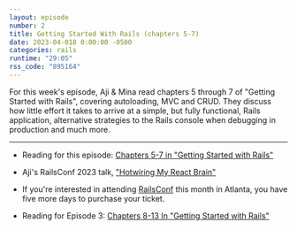```yaml
---
layout: episode
number: 2
title: Getting Started With Rails (chapters 5-7)
date: 2023-04-018 0:00:00 -0500
categories: rails
runtime: "29:05"
rss_code: "895164"
---
```


For this week's episode, Aji & Mina read chapters 5 through 7 of "Getting Started with Rails", covering autoloading, MVC and CRUD. They discuss how little effort it takes to arrive at a simple, but fully functional, Rails application, alternative strategies to the Rails console when debugging in production and much more.

<hr>

* Reading for this episode: [Chapters 5-7 in "Getting Started with Rails"](https://guides.rubyonrails.org/getting_started.html#autoloading)

* Aji's RailsConf 2023 talk, ["Hotwiring My React Brain"](https://railsconf2023.sessionize.com/speaker/bdee2fb2-9b3d-436f-a44b-038a1a4da8c3)

* If you're interested in attending [RailsConf](https://railsconf.org/) this month in Atlanta, you have five more days to purchase your ticket.

* Reading for Episode 3: [Chapters 8-13 In "Getting Started with Rails"](https://guides.rubyonrails.org/getting_started.html#adding-a-second-model)
